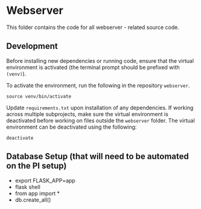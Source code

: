 # Webserver

This folder contains the code for all webserver - related source code.

## Development

Before installing new dependencies or running code, ensure that the virtual environment is activated (the terminal prompt should be prefixed with `(venv)`). 

To activate the environment, run the following in the repository `webserver`.

```source venv/bin/activate```

Update `requirements.txt` upon installation of any dependencies.
If working across multiple subprojects, make sure the virtual environment is deactivated before working on files outside the `webserver` folder.
The virtual environment can be deactivated using the following:

```deactivate```

## Database Setup (that will need to be automated on the PI setup)

- export FLASK_APP=app
- flask shell
- from app import *
- db.create_all()
